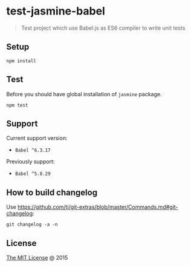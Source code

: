 # test-jasmine-babel

> Test project which use Babel.js as ES6 compiler to write unit tests

## Setup

```
npm install
```

## Test

Before you should have global installation of `jasmine` package.

```
npm test
```

## Support 

Current support version:

 - `Babel ^6.3.17`

Previously support:

 - `Babel ^5.8.29`

## How to build changelog

Use https://github.com/tj/git-extras/blob/master/Commands.md#git-changelog:

```
git changelog -a -n
```

## License

[The MIT License](http://piecioshka.mit-license.org) @ 2015
